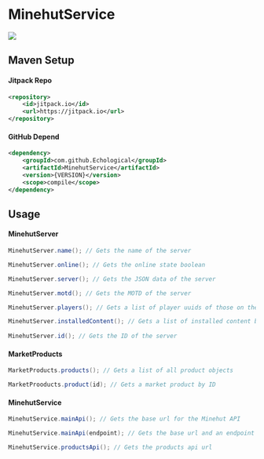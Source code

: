 # MinehutService

[![](https://jitpack.io/v/Echological/MinehutService.svg)](https://jitpack.io/#Echological/MinehutService)

## Maven Setup

#### Jitpack Repo
```xml
<repository>
    <id>jitpack.io</id>
    <url>https://jitpack.io</url>
</repository>
```

#### GitHub Depend
```xml
<dependency>
    <groupId>com.github.Echological</groupId>
    <artifactId>MinehutService</artifactId>
    <version>{VERSION}</version>
    <scope>compile</scope>
</dependency>
```

## Usage
#### MinehutServer

```java
MinehutServer.name(); // Gets the name of the server

MinehutServer.online(); // Gets the online state boolean

MinehutServer.server(); // Gets the JSON data of the server

MinehutServer.motd(); // Gets the MOTD of the server

MinehutServer.players(); // Gets a list of player uuids of those on the server

MinehutServer.installedContent(); // Gets a list of installed content by id 
        
MinehutServer.id(); // Gets the ID of the server
```

#### MarketProducts

```java
MarketProducts.products(); // Gets a list of all product objects

MarketProoducts.product(id); // Gets a market product by ID
```

#### MinehutService

```java
MinehutService.mainApi(); // Gets the base url for the Minehut API

MinehutService.mainApi(endpoint); // Gets the base url and an endpoint

MinehutService.productsApi(); // Gets the products api url
```